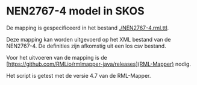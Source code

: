 # NEN2767-4 model in SKOS

De mapping is gespecificeerd in het bestand [./NEN2767-4.rml.ttl](./NEN2767-4.rml.ttl).

Deze mapping kan worden uitgevoerd op het XML bestand van de NEN2767-4. De definities zijn afkomstig uit een los csv bestand.

Voor het uitvoeren van de mapping is de [https://github.com/RMLio/rmlmapper-java/releases](RML-Mapper) nodig.

Het script is getest met de versie 4.7 van de RML-Mapper.